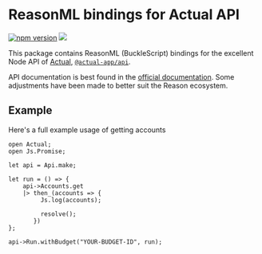 # ReasonML bindings for Actual API

[![npm version](https://badge.fury.io/js/re-actual.svg)](https://badge.fury.io/js/re-actual)
[![](https://github.com/believer/telefonnummer/workflows/Release/badge.svg)](https://github.com/believer/telefonnummer/actions?workflow=Release)

This package contains ReasonML (BuckleScript) bindings for the excellent Node
API of [Actual](https://actualbudget.com/),
[`@actual-app/api`](https://www.npmjs.com/package/@actual-app/api).

API documentation is best found in the
[official documentation](https://actualbudget.com/docs/developers/API/). Some
adjustments have been made to better suit the Reason ecosystem.

## Example

Here's a full example usage of getting accounts

```reason
open Actual;
open Js.Promise;

let api = Api.make;

let run = () => {
    api->Accounts.get
    |> then_(accounts => {
         Js.log(accounts);

         resolve();
       })
};

api->Run.withBudget("YOUR-BUDGET-ID", run);

```

